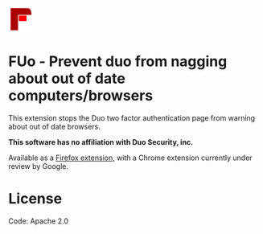 <img src="logo.svg" alt="FUo logo" width="50" height="50" />

# FUo - Prevent duo from nagging about out of date computers/browsers
This extension stops the Duo two factor authentication page from warning about out of date browsers.

**This software has no affiliation with Duo Security, inc.**

Available as a [Firefox extension](https://addons.mozilla.org/en-US/firefox/addon/fuo/), with a Chrome extension currently under review by Google.

# License
Code: Apache 2.0
